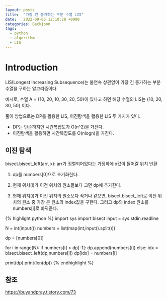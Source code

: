 ```yaml
---
layout: posts
title:  "가장 긴 증가하는 부분 수열 LIS"
date:   2022-09-05 12:10:28 +0900
categories: Backjoon
tags:
  - python
  - algorithm
  - LIS
---
```


# Introduction

LIS(Longest Increasing Subsequence)는 불연속 상관없이 가장 긴 증가하는 부분 수열을 구하는 알고리즘이다.

예시로, 수열 A = {10, 20, 10, 30, 20, 50}이 있다고 하면 해당 수열의 LIS는 {10, 20, 30, 50} 이다.
 

풀이 방법으로는 DP를 활용한 LIS, 이진탐색을 활용한 LIS 두 가지가 있다.

* DP는 단순하지만 시간복잡도가 O(n^2)을 가진다.
* 이진탐색을 활용하면 시간복잡도를 O(nlogn)을 가진다.

## 이진 탐색

bisect.bisect_left(arr, x): arr가 정렬되어있다는 가정하에 x값이 들어갈 위치 반환

1. dp를 numbers[0]으로 초기화한다.

2. 현재 위치(i)가 이전 위치의 원소들보다 크면 dp에 추가한다.

3. 현재 위치(i)가 이전 위치의 원소보다 작거나 같으면, bisect.bisect_left로 이전 위치의 원소 중 가장 큰 원소의 index값을 구한다. 그리고 dp의 index 원소를 numbers[i]로 바꿔준다.

{% highlight python %}
import sys
import bisect
input = sys.stdin.readline

N = int(input())
numbers = list(map(int,input().split()))

dp = [numbers[0]]

for i in range(N):
    if numbers[i] > dp[-1]:
        dp.append(numbers[i])
    else:
        idx = bisect.bisect_left(dp,numbers[i])
        dp[idx] = numbers[i]

print(dp)
print(len(dp))
{% endhighlight %}

## 참조

https://buyandpray.tistory.com/73